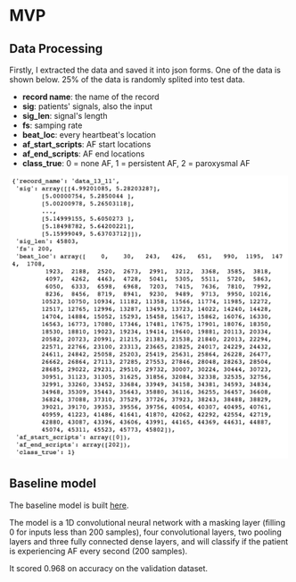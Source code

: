 # MVP

## Data Processing

Firstly, I extracted the data and saved it into json forms. One of the data
is shown below. 25% of the data is randomly splited into test data. 

- **record name**: the name of the record
- **sig**: patients' signals, also the input
- **sig_len**: signal's length
- **fs**: samping rate
- **beat_loc**: every heartbeat's location
- **af_start_scripts**: AF start locations
- **af_end_scripts**: AF end locations
- **class_true**: 0 = none AF, 1 = persistent AF, 2 = paroxysmal AF


<img src="../imgs/data_example.png" style="width: 500px;"/>

## Baseline model

The baseline model is built [here](../models/baseline.ipynb).

The model is a 1D convolutional neural network with a masking layer (filling 0 for inputs less than 200 samples), four convolutional layers, two pooling layers and
three fully connected dense layers, and will classify if the patient is experiencing
AF every second (200 samples).

It scored 0.968 on accuracy on the validation dataset.


